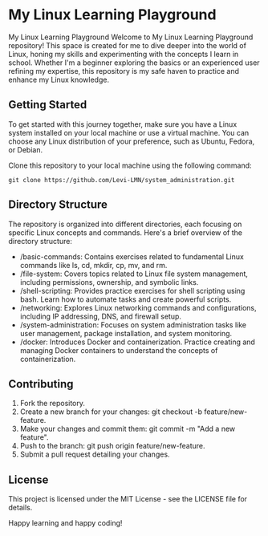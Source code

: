#  My Linux Learning Playground


My Linux Learning Playground
Welcome to My Linux Learning Playground repository! This space is created for me to dive deeper into the world of Linux, honing my skills and experimenting with the concepts I learn in school. Whether I'm a beginner exploring the basics or an experienced user refining my expertise, this repository is my safe haven to practice and enhance my Linux knowledge.

## Getting Started

To get started with this journey together, make sure you have a Linux system installed on your local machine or use a virtual machine. You can choose any Linux distribution of your preference, such as Ubuntu, Fedora, or Debian.

Clone this repository to your local machine using the following command:
```
git clone https://github.com/Levi-LMN/system_administration.git
```

## Directory Structure
The repository is organized into different directories, each focusing on specific Linux concepts and commands. Here's a brief overview of the directory structure:

* /basic-commands: Contains exercises related to fundamental Linux commands like ls, cd, mkdir, cp, mv, and rm.
* /file-system: Covers topics related to Linux file system management, including permissions, ownership, and symbolic links.
* /shell-scripting: Provides practice exercises for shell scripting using bash. Learn how to automate tasks and create powerful scripts.
* /networking: Explores Linux networking commands and configurations, including IP addressing, DNS, and firewall setup.
* /system-administration: Focuses on system administration tasks like user management, package installation, and system monitoring.
* /docker: Introduces Docker and containerization. Practice creating and managing Docker containers to understand the concepts of containerization.

## Contributing
1. Fork the repository.
2. Create a new branch for your changes: git checkout -b feature/new-feature.
3. Make your changes and commit them: git commit -m "Add a new feature".
4. Push to the branch: git push origin feature/new-feature.
5. Submit a pull request detailing your changes.

## License
This project is licensed under the MIT License - see the LICENSE file for details.

Happy learning and happy coding!